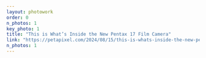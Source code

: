 ```yaml
---
layout: photowork
order: 0
n_photos: 1
key_photo: 1
title: "This is What’s Inside the New Pentax 17 Film Camera"
link: "https://petapixel.com/2024/08/15/this-is-whats-inside-the-new-pentax-17-film-camera/"
n_photos: 1
---
```




